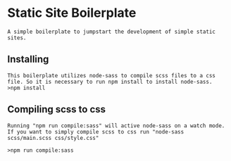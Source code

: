 # Static Site Boilerplate

    A simple boilerplate to jumpstart the development of simple static sites.

## Installing

    This boilerplate utilizes node-sass to compile scss files to a css file. So it is necessary to run npm install to install node-sass.
    >npm install

## Compiling scss to css

    Running "npm run compile:sass" will active node-sass on a watch mode. If you want to simply compile scss to css run "node-sass scss/main.scss css/style.css"

    >npm run compile:sass